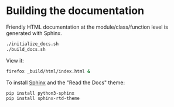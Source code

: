 # Building the documentation

Friendly HTML documentation at the module/class/function level is generated with Sphinx.

```bash
./initialize_docs.sh
./build_docs.sh
```

View it:
```bash
firefox _build/html/index.html &
```

To install [Sphinx](https://www.sphinx-doc.org/en/master/) and the "Read the Docs" theme:

```bash
pip install python3-sphinx
pip install sphinx-rtd-theme
```

